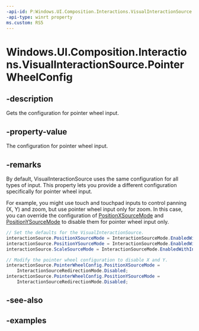 ```yaml
---
-api-id: P:Windows.UI.Composition.Interactions.VisualInteractionSource.PointerWheelConfig
-api-type: winrt property
ms.custom: RS5
---
```


<!-- Property syntax.
public InteractionSourceConfiguration PointerWheelConfig { get; }
-->

# Windows.UI.Composition.Interactions.VisualInteractionSource.PointerWheelConfig

## -description

Gets the configuration for pointer wheel input.



## -property-value

The configuration for pointer wheel input.

## -remarks

By default, VisualInteractionSource uses the same configuration for all types of input. This property lets you provide a different configuration specifically for pointer wheel input.

For example, you might use touch and touchpad inputs to control panning (X, Y) and zoom, but use pointer wheel input only for zoom. In this case, you can override the configuration of [PositionXSourceMode](visualinteractionsource_positionxsourcemode.md) and [PositionYSourceMode](visualinteractionsource_positionysourcemode.md) to disable them for pointer wheel input only.

```csharp
// Set the defaults for the VisualInteractionSource.
interactionSource.PositionXSourceMode = InteractionSourceMode.EnabledWithInertia;
interactionSource.PositionYSourceMode = InteractionSourceMode.EnabledWithInertia;
interactionSource.ScaleSourceMode = InteractionSourceMode.EnabledWithInertia;

// Modify the pointer wheel configuration to disable X and Y.
interactionSource.PointerWheelConfig.PositionXSourceMode =
    InteractionSourceRedirectionMode.Disabled;
interactionSource.PointerWheelConfig.PositionYSourceMode =
    InteractionSourceRedirectionMode.Disabled;
```

## -see-also

## -examples


